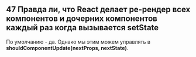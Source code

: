 ## 47 Правда ли, что React делает ре-рендер всех компонентов и дочерних компонентов каждый раз когда вызывается setState

По умолчанию - да. Однако мы этим можем управлять в **shouldComponentUpdate(nextProps, nextState)**​.
